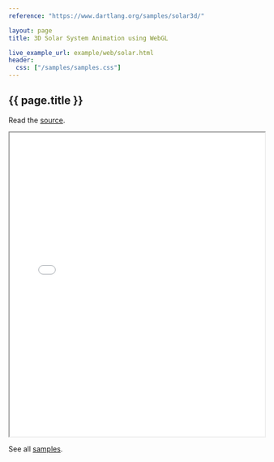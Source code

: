 ```yaml
---
reference: "https://www.dartlang.org/samples/solar3d/"

layout: page
title: 3D Solar System Animation using WebGL

live_example_url: example/web/solar.html
header:
  css: ["/samples/samples.css"]
---
```


## {{ page.title }}

Read the
[source](https://github.com/dart-lang/dart-samples/tree/master/html5/web/webgl/solar3d).

<iframe class="running-app-frame"
        style="height:600px;width:100%;"
        src="{{page.live_example_url}}">
</iframe>

See all [samples](/samples/).
